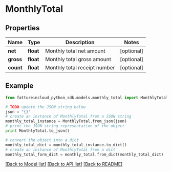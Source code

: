 # MonthlyTotal


## Properties
Name | Type | Description | Notes
------------ | ------------- | ------------- | -------------
**net** | **float** | Monthly total net amount | [optional] 
**gross** | **float** | Monthly total gross amount | [optional] 
**count** | **float** | Monthly total receipt number | [optional] 

## Example

```python
from fattureincloud_python_sdk.models.monthly_total import MonthlyTotal

# TODO update the JSON string below
json = "{}"
# create an instance of MonthlyTotal from a JSON string
monthly_total_instance = MonthlyTotal.from_json(json)
# print the JSON string representation of the object
print MonthlyTotal.to_json()

# convert the object into a dict
monthly_total_dict = monthly_total_instance.to_dict()
# create an instance of MonthlyTotal from a dict
monthly_total_form_dict = monthly_total.from_dict(monthly_total_dict)
```
[[Back to Model list]](../README.md#documentation-for-models) [[Back to API list]](../README.md#documentation-for-api-endpoints) [[Back to README]](../README.md)



